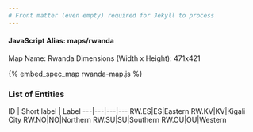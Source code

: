 ```yaml
---
# Front matter (even empty) required for Jekyll to process
---
```


#### JavaScript Alias: maps/rwanda

Map Name: Rwanda
Dimensions (Width x Height): 471x421



{% embed_spec_map rwanda-map.js %}

### List of Entities

ID | Short label | Label
---|---|---|---
RW.ES|ES|Eastern
RW.KV|KV|Kigali City
RW.NO|NO|Northern
RW.SU|SU|Southern
RW.OU|OU|Western

